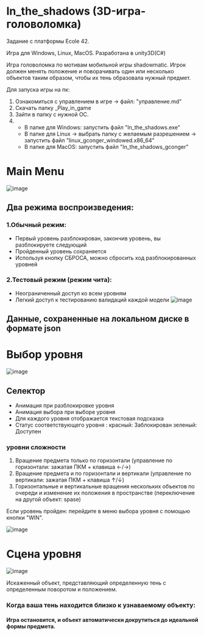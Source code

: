 # In_the_shadows (3D-игра-головоломка)
Задание c платформы Ecole 42.

Игра для Windows, Linux, MacOS. 
Разработана в unity3D(С#)

Игра головоломка по мотивам мобильной игры shadowmatic. Игрок должен менять положение и поворачивать один или несколько объектов таким образом, чтобы их тень образовала нужный предмет.

Для запуска игры на пк:
1. Ознакомиться с управлением в игре -> файл: "управление.md"
2. Скачать папку _Play_in_game
3. Зайти в папку с нужной ОС.
4. 
   - В папке для Windows: запустить файл "In_the_shadows.exe"
   - В папке для Linux -> выбрать папку с желаемым разрешением -> запустить файл "linux_gconger_windowed.x86_64"
   - В папке для MacOS: запустить файл "In_the_shadows_gconger"

# Main Menu

![image](https://user-images.githubusercontent.com/51932861/188350755-334bb066-6fe4-4f9e-9e99-3aa0e6fcbfdc.png)

## Два режима воспроизведения:
 ### 1.Обычный режим:
 - Первый уровень разблокирован, закончив уровень, вы разблокируете следующий
 - Пройденный уровень сохраняется
 - Используя кнопку СБРОСА, можно сбросить ход разблокированных уровней
 ### 2.Тестовый режим (режим чита):
 - Неограниченный доступ ко всем уровням
 - Легкий доступ к тестированию валидаций каждой модели
![image](https://user-images.githubusercontent.com/51932861/188354351-84ee2698-89b1-4e83-a3d6-f8811905b038.png)
## Данные, сохраненные на локальном диске в формате json

# Выбор уровня

![image](https://user-images.githubusercontent.com/51932861/188350858-5f747168-c13d-4f4b-aee6-564d25d5249c.png)

## Селектор
 - Анимация при разблокировке уровня
 - Анимация выбора при выборе уровня
 - Для каждого уровня отображается текстовая подсказка
 - Статус соответствующего уровня :
      красный: Заблокирован
      зеленый: Доступен

### уровни сложности
 1. Вращение предмета только по горизонтали (управление по горизонтали: зажатая ПКМ + клавиша ←/→)
 2. Вращение предмета и по горизонтали и вертикали (управление по вертикали: зажатая ПКМ +  клавиша ↑/↓)
 3. Горизонтальные и вертикальные вращения нескольких объектов по очереди и изменение их положения в пространстве (переключение на другой объект: spase)

Если уровень пройден: перейдите в меню выбора уровня с помощью кнопки "WIN".

![image](https://user-images.githubusercontent.com/51932861/188352402-e4095242-5d89-4d3e-aef0-7c9cab6f94da.png)

# Сцена уровня

![image](https://user-images.githubusercontent.com/51932861/188352887-32d14099-d094-4ac7-aba7-0247ef8b6dc0.png)

Искаженный объект, представляющий определенную тень с определенным поворотом и положением.

### Когда ваша тень находится близко к узнаваемому объекту: 
#### Игра остановится, и объект автоматически докрутиться до идеальной формы предмета.
